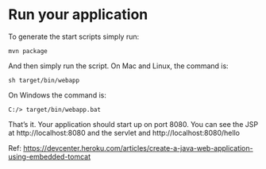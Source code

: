 
# Run your application
To generate the start scripts simply run:

`mvn package`

And then simply run the script. On Mac and Linux, the command is:

`sh target/bin/webapp`

On Windows the command is:

`C:/> target/bin/webapp.bat`

That’s it. Your application should start up on port 8080. You can see the JSP at http://localhost:8080 and the servlet and http://localhost:8080/hello

Ref:
https://devcenter.heroku.com/articles/create-a-java-web-application-using-embedded-tomcat